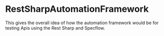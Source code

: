 # RestSharpAutomationFramework

This gives the overall idea of how the automation framework would be for testing Apis using the Rest Sharp and Specflow.
